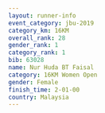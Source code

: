 ```yaml
---
layout: runner-info 
event_category: jbu-2019 
category_km: 16KM  
overall_rank: 28
gender_rank: 1
category_rank: 1
bib: 63028
name: Nur Huda BT Faisal
category: 16KM Women Open
gender: Female
finish_time: 2-01-00
country: Malaysia
---
```

